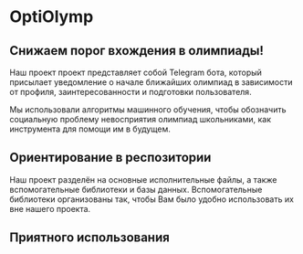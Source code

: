 # OptiOlymp
## Снижаем порог вхождения в олимпиады!

Наш проект проект представляет собой Telegram бота, который присылает уведомление о начале ближайших олимпиад в зависимости от профиля, заинтересованности и подготовки пользователя.

Мы использовали алгоритмы машинного обучения, чтобы обозначить социальную проблему невосприятия олимпиад школьниками, как инструмента для помощи им в будущем.

## Ориентирование в респозитории

Наш проект разделён на основные исполнительные файлы, а также вспомогательные библиотеки и базы данных. Вспомогательные библиотеки организованы так, чтобы Вам было удобно использовать их вне нашего проекта.

## Приятного использования 